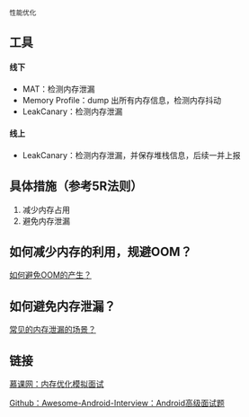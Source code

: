`性能优化`

## 工具

#### 线下

- MAT：检测内存泄漏
- Memory Profile：dump 出所有内存信息，检测内存抖动
- LeakCanary：检测内存泄漏

#### 线上

- LeakCanary：检测内存泄漏，并保存堆栈信息，后续一并上报

## 具体措施（参考5R法则）

1. 减少内存占用
2. 避免内存泄漏

## 如何减少内存的利用，规避OOM？

[如何避免OOM的产生？](../记忆/如何避免OOM的产生？.md)

## 如何避免内存泄漏？

[常见的内存泄漏的场景？](../记忆/常见的内存泄漏的场景？.md)

## 链接

[慕课网：内存优化模拟面试](https://coding.imooc.com/lesson/308.html#mid=22060)

[Github：Awesome-Android-Interview：Android高级面试题](https://github.com/JsonChao/Awesome-Android-Interview/blob/master/Android%E7%9B%B8%E5%85%B3/Android%E9%AB%98%E7%BA%A7%E9%9D%A2%E8%AF%95%E9%A2%98.md)

